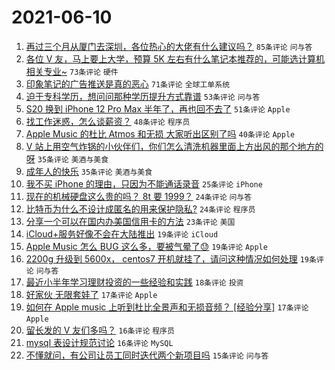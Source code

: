 # 2021-06-10

1. [再过三个月从厦门去深圳，各位热心的大佬有什么建议吗？](https://www.v2ex.com/t/782548) `85条评论` `问与答`
1. [各位 V 友，马上要上大学，预算 5K 左右有什么笔记本推荐的，可能选计算机相关专业~](https://www.v2ex.com/t/782549) `73条评论` `硬件`
1. [印象笔记的广告推送是真的恶心](https://www.v2ex.com/t/782566) `71条评论` `全球工单系统`
1. [迫于专科学历，想问问那种学历提升方式靠谱](https://www.v2ex.com/t/782568) `53条评论` `问与答`
1. [S20 换到 iPhone 12 Pro Max 半年了，再也回不去了](https://www.v2ex.com/t/782585) `51条评论` `Apple`
1. [找工作迷惑，怎么谈薪资？](https://www.v2ex.com/t/782592) `48条评论` `程序员`
1. [Apple Music 的杜比 Atmos 和无损 大家听出区别了吗](https://www.v2ex.com/t/782591) `40条评论` `Apple`
1. [V 站上用空气炸锅的小伙伴们，你们怎么清洗机器里面上方出风的那个地方的呀](https://www.v2ex.com/t/782597) `35条评论` `美酒与美食`
1. [成年人的快乐](https://www.v2ex.com/t/782572) `35条评论` `美酒与美食`
1. [我不买 iPhone 的理由，只因为不能通话录音](https://www.v2ex.com/t/782725) `25条评论` `iPhone`
1. [现在的机械硬盘这么贵的吗？ 8t 要 1999？](https://www.v2ex.com/t/782557) `24条评论` `问与答`
1. [比特币为什么不设计成匿名的用来保护隐私?](https://www.v2ex.com/t/782546) `24条评论` `程序员`
1. [分享一个可以在国内办美国信用卡的方法](https://www.v2ex.com/t/782616) `23条评论` `美国`
1. [iCloud+服务好像不会在大陆推出](https://www.v2ex.com/t/782732) `19条评论` `iCloud`
1. [Apple Music 怎么 BUG 这么多，要被气晕了😓](https://www.v2ex.com/t/782596) `19条评论` `Apple`
1. [2200g 升级到 5600x， centos7 开机就挂了，请问这种情况如何处理](https://www.v2ex.com/t/782583) `19条评论` `问与答`
1. [最近小半年学习理财投资的一些经验和实践](https://www.v2ex.com/t/782589) `18条评论` `投资`
1. [好家伙 无限套娃了](https://www.v2ex.com/t/782688) `17条评论` `Apple`
1. [如何在 Apple music 上听到杜比全景声和无损音频？ [经验分享]](https://www.v2ex.com/t/782623) `17条评论` `Apple`
1. [留长发的 V 友们多吗？](https://www.v2ex.com/t/782739) `16条评论` `程序员`
1. [mysql 表设计规范讨论](https://www.v2ex.com/t/782576) `16条评论` `MySQL`
1. [不懂就问，有公司让员工同时迭代两个新项目吗](https://www.v2ex.com/t/782666) `15条评论` `问与答`
